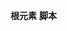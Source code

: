 

**根元素**    <html>      **脚本**     <script>脚本     <noscript>代替脚本失效是显示         <template> 未知

 

## **文档元数据**

   <head>  文档头：用来设置网页相关元数据  

   <title>   网页标题                  <base>所有相对链接的基准URL       <link> 外联其他资源到本网页内

     <meta>   设置字符编码/网页关键字词            <style> css 代码书写位置 </style>

 

## 容器类标签

>  **->均是div的语义化形式的标签**          <body> 文档主题     

<section> 内容为标题和文章  <nav>   导航标签    <article> 定义内容与文档不同的容器    <aside>  侧边栏标签

​    <header> 头部标签        <footer> 尾部标签     <address>写文档作者/所有者的联系信息。              

<main>  指定文档的重要内容且是网页唯一的标签，只能在body内嵌套

   <hgroup> 分组标签被用来对 h1-h6标题元素进行分组

## **功能/样式标签** ： 

<a>      超链接            <hr>横线标签       <br>       换行        <sub>下标文本       <sup>上标文本

<mark> 标记文字自带浅黄色背景     <dialog> 标签定义一个对话框、确认框或窗口

 

## **文字类容器标签**

> span的语义化形式的标签**

<h1>-<h6>网页标题         <p> 段落               <pre>预格式化的文本           <blockquote>引用的文字

<ul>无序列表>li             <ol> 有序列表>li           <li> 列表内容器标签          

<dl>自定义列表>dt+dd        <dt> 条目标签            <dd> 列表容器标签，描述条目

![文本框:  ](img/clip_image002.png) 



## **文字形式**

<span> 无语义文字容器    <ruby>  汉<rt>han</rt> 字<rt>han</rt> </ruby>              rp: 标识（）等隐藏信息

<em>  斜体<i>         <strong> 重要<b>         <small>  加细         <del>删除线<s>      <ins>   下划线<u>

<cite>  标记作品名       <q>    引号标记文本     <dfn>   定义项目    <var>定义变量        <kbd>   键盘文本

<code> 电脑代码                <samp>   计算机样本           <textarea>文本框标签，可拖拉大小

<abbr> 标记缩写词title属性中写完整词               <time>  通过d atetime属性备注时间方便机器理解，完成准时提醒

<bdi>  标记设置文本方向和父元素不同               <bdo>   属性设定dir文本方向     <wbr>告诉计算机宽度不够，此处分行

 

## **表格**

<table>        定义表格         <tr>               定义：行                <td>        定义：列               <th>       定义：表头             

<caption>   定义表格标题  <colgroup>   设置表格内的样式搭配col标签               <col>   搭配别的样式

<thead>    表头        <tbody>     表主体          <tfoot>  表尾        

<tbody> 元素应该与 <thead> and <tfoot> 元素结合起来使用，用来规定表格的各个部分（主体、表头、页脚）

 

## **表单**

  <form>定义表单           <input>     控件type 属性的值决定功能  <button> 按钮控件可设置内容     

<label>文本可以绑定焦点控件的id

<fieldset>（表单内的相关元素分组/    <legend>    分内容显示在边框上）

<select>(可选项控件             <optgroup>   分组可选项控件           <option> 可选项控件)          

<datalist>预置下拉列表选项，完成快速填写 用input的list属性绑定id值   

<textarea>多行的文本输入控件      <keygen>

<output>标签作为计算结果输出显示   <progress>   任务进度条              <meter> 进度条,仅用于已知最大和最小值的度量

 

## **交互元素**  

<datails>与 <summary> 标签配合,  <summary>内是标题，下面是隐藏内容到</datails>为止         

<menuitem>     <menu>

 

## **嵌入内容**

​         <img> 图片标签      <map>  图像中映射链接标签           <area>  在map内设置映射的具体区域

<video> 视频标签        <audio>音频标签            <source> 音频和视频标签内设置资源使用      <track>    为音频和视频包含字幕文件

<iframe>用src=插入一个网页到该标签位置          <embed> 容器嵌入外部应用或者互动程序       <math>   数学标记语言

<canvas>图形容器，通过脚本JS来绘制       <figure> 引入独立资源内容(图表/片/代码等)  <figcaption>为figure定义标题

<object>原意包含对象,各种资源文件         <param> 在object元素补充设置         <svg>